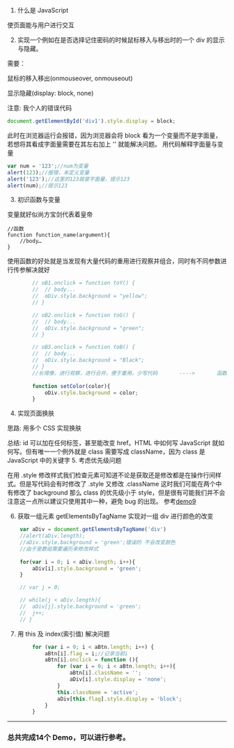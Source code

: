 1. 什么是 JavaScript 

使页面能与用户进行交互

2. 实现一个例如在是否选择记住密码的时候鼠标移入与移出时的一个 div 的显示与隐藏。 

需要：

鼠标的移入移出(onmouseover, onmouseout)

显示隐藏(display: block, none)

注意: 我个人的错误代码
```javascript
document.getElementById('div1').style.display = block;
```
此时在浏览器运行会报错，因为浏览器会将 block 看为一个变量而不是字面量，若想将其看成字面量需要在其左右加上 '' 就能解决问题。
用代码解释字面量与变量
```javascript
var num = '123';//num为变量
alert(123);//报错，未定义变量
alert('123');//这里的123就是字面量，提示123
alert(num);//提示123
```

3. 初识函数与变量

变量就好似尚方宝剑代表着皇帝
```
//函数
function function_name(argument){
    //body…
}
```
使用函数的好处就是当发现有大量代码的重用进行观察并组合，同时有不同参数进行传参解决就好
```javascript
		// oB1.onclick = function toY() {
		// 	// body...
		// 	oDiv.style.background = "yellow";
		// }

		// oB2.onclick = function toG() {
		// 	// body...
		// 	oDiv.style.background = "green";
		// }

		// oB3.onclick = function toB() {
		// 	// body...
		// 	oDiv.style.background = "Black";
		// }
		//长得像，进行观察，进行合并，便于重用，少写代码		---->		函数传参
		
		function setColor(color){
			oDiv.style.background = color;
		}
```
4. 实现页面换肤

思路: 用多个 CSS 实现换肤

总结: id 可以加在任何标签，甚至能改变 href。HTML 中如何写 JavaScript 就如何写。但有唯一一个例外就是 class 需要写成 className，因为 class 是 JavaScript 中的关键字
5. 考虑优先级问题

在用 .style 修改样式我们检查元素可知道不论是获取还是修改都是在操作行间样式。但是写代码会有时修改了 .style 又修改 .className 这时我们可能在两个中有修改了 background 那么 class 的优先级小于 style，但是很有可能我们并不会注意这一点所以建议只使用其中一种，避免 bug 的出现。
参考[demo9](demo9.html)

6. 获取一组元素 getElementsByTagName 实现对一组 div 进行颜色的改变

```javascript
	var aDiv = document.getElementsByTagName('div')
	//alert(aDiv.length);
    //aDiv.style.background = 'green';错误的 不会改变颜色
	//由于是数组需要遍历来修改样式
	
	for(var i = 0; i < aDiv.length; i++){
		aDiv[i].style.background = 'green';
	}

	// var j = 0;

	// while(j < aDiv.length){
	// 	aDiv[j].style.background = 'green';
    // 	j++;
	// }
```


7. 用 this 及 index(索引值) 解决问题
```javascript
    	for (var i = 0; i < aBtn.length; i++) {
    		aBtn[i].flag = i;//记录当前i
    		aBtn[i].onclick = function (){
    			for (var i = 0; i < aBtn.length; i++){
    				aBtn[i].className = '';
    				aDiv[i].style.display = 'none';
    			}
    			this.className = 'active';
    			aDiv[this.flag].style.display = 'block';
    		}
    	}
```
---

### 总共完成14个 Demo，可以进行参考。

